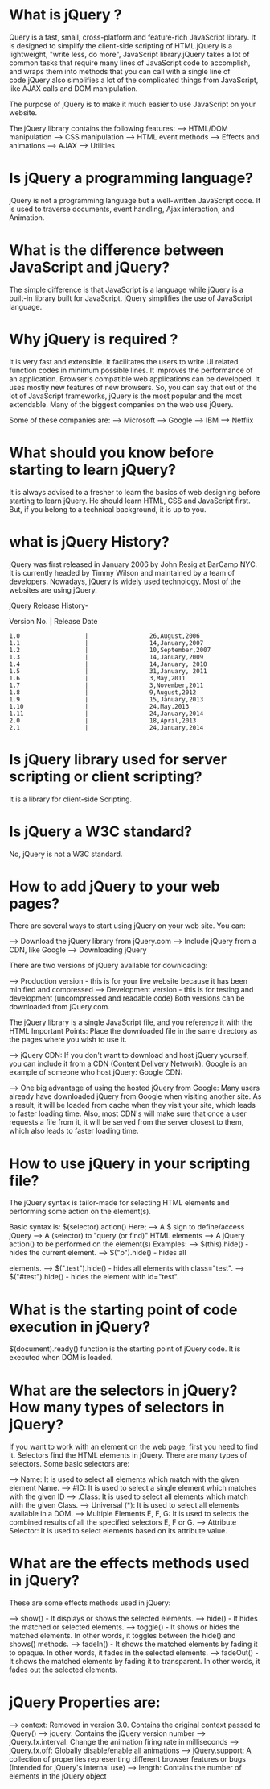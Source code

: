 # What is jQuery ?

  Query is a fast, small, cross-platform and feature-rich JavaScript library. It is designed to simplify the client-side scripting of HTML.jQuery is a lightweight, "write less, do more", JavaScript library.jQuery takes a lot of common tasks that require many lines of JavaScript code to accomplish, and wraps them into methods that you can call with a single line of code.jQuery also simplifies a lot of the complicated things from JavaScript, like AJAX calls and DOM manipulation.

  The purpose of jQuery is to make it much easier to use JavaScript on your website.

  The jQuery library contains the following features:
  --> HTML/DOM manipulation
  --> CSS manipulation
  --> HTML event methods
  --> Effects and animations
  --> AJAX
  --> Utilities

# Is jQuery a programming language?
  jQuery is not a programming language but a well-written JavaScript code. It is used to traverse documents, event handling, Ajax interaction, and Animation.

# What is the difference between JavaScript and jQuery?
  The simple difference is that JavaScript is a language while jQuery is a built-in library built for JavaScript. jQuery simplifies the use of JavaScript language.  

# Why jQuery is required ?
  It is very fast and extensible.
  It facilitates the users to write UI related function codes in minimum possible lines.
  It improves the performance of an application.
  Browser's compatible web applications can be developed.
  It uses mostly new features of new browsers.
  So, you can say that out of the lot of JavaScript frameworks, jQuery is the most popular and the most extendable. Many of the biggest companies on the web use jQuery.

  Some of these companies are:
  --> Microsoft
  --> Google
  --> IBM
  --> Netflix

# What should you know before starting to learn jQuery?
  It is always advised to a fresher to learn the basics of web designing before starting to learn jQuery. He should learn HTML, CSS and JavaScript first. But, if you belong to a technical background, it is up to you.

# what is jQuery History?
  jQuery was first released in January 2006 by John Resig at BarCamp NYC. It is currently headed by Timmy Wilson and maintained by a team of developers. Nowadays, jQuery is widely used technology. Most of the websites are using jQuery.

  jQuery Release History-

   Version No.	         |                 Release Date

    1.0	                 |                 26,August,2006
    1.1                  |                 14,January,2007
    1.2	                 |                 10,September,2007
    1.3	                 |                 14,January,2009
    1.4	                 |                 14,January, 2010
    1.5	                 |                 31,January, 2011
    1.6	                 |                 3,May,2011
    1.7                  |                 3,November,2011
    1.8	                 |                 9,August,2012
    1.9	                 |                 15,January,2013
    1.10	             |                 24,May,2013
    1.11	             |                 24,January,2014
    2.0	                 |                 18,April,2013
    2.1	                 |                 24,January,2014

# Is jQuery library used for server scripting or client scripting?
  It is a library for client-side Scripting.

# Is jQuery a W3C standard?
  No, jQuery is not a W3C standard.

# How to add jQuery to your web pages?
  There are several ways to start using jQuery on your web site. You can:

  --> Download the jQuery library from jQuery.com
  --> Include jQuery from a CDN, like Google
  --> Downloading jQuery

  There are two versions of jQuery available for downloading:

  --> Production version - this is for your live website because it has been minified and compressed
  --> Development version - this is for testing and development (uncompressed and readable code)
  Both versions can be downloaded from jQuery.com.

  The jQuery library is a single JavaScript file, and you reference it with the HTML <script> tag (note that the <script> tag should be inside the <head> section):
  <head>
    <script src="jquery-3.5.1.min.js"></script>
  </head>
  Important Points: Place the downloaded file in the same directory as the pages where you wish to use it.

  --> jQuery CDN: If you don't want to download and host jQuery yourself, you can include it from a  CDN (Content Delivery Network).
  Google is an example of someone who host jQuery:
  Google CDN:
  <head>
     <script src="https://ajax.googleapis.com/ajax/libs/jquery/3.5.1/jquery.min.js"></script>
  </head>

  --> One big advantage of using the hosted jQuery from Google:
      Many users already have downloaded jQuery from Google when visiting another site. As a result, it will be loaded from cache when they visit your site, which leads to faster loading time. Also, most CDN's will make sure that once a user requests a file from it, it will be served from the server closest to them, which also leads to faster loading time. 

#  How to use jQuery in your scripting file?
   The jQuery syntax is tailor-made for selecting HTML elements and performing some action on the element(s).

   Basic syntax is: $(selector).action()
   Here;
   --> A $ sign to define/access jQuery
   --> A (selector) to "query (or find)" HTML elements
   --> A jQuery action() to be performed on the element(s)
   Examples:
   --> $(this).hide() - hides the current element.
   --> $("p").hide() - hides all <p> elements.
   --> $(".test").hide() - hides all elements with class="test".
   --> $("#test").hide() - hides the element with id="test". 

# What is the starting point of code execution in jQuery?
  $(document).ready() function is the starting point of jQuery code. It is executed when DOM is loaded.

# What are the selectors in jQuery? How many types of selectors in jQuery?
  If you want to work with an element on the web page, first you need to find it. Selectors find the HTML elements in jQuery. There are many types of selectors. Some basic selectors are:

  --> Name: It is used to select all elements which match with the given element Name.
  --> #ID: It is used to select a single element which matches with the given ID
  --> .Class: It is used to select all elements which match with the given Class.
  --> Universal (*): It is used to select all elements available in a DOM.
  --> Multiple Elements E, F, G: It is used to selects the combined results of all the specified selectors E, F or G.
  --> Attribute Selector: It is used to select elements based on its attribute value.
  
# What are the effects methods used in jQuery?
  These are some effects methods used in jQuery:

  --> show() - It displays or shows the selected elements.
  --> hide() - It hides the matched or selected elements.
  --> toggle() - It shows or hides the matched elements. In other words, it toggles between the hide() and shows() methods.
  --> fadeIn() - It shows the matched elements by fading it to opaque. In other words, it fades in the  selected elements.
  --> fadeOut() - It shows the matched elements by fading it to transparent. In other words, it fades out the selected elements.

# jQuery Properties are:

--> context: Removed in version 3.0. Contains the original context passed to jQuery()
--> jquery:  Contains the jQuery version number
--> jQuery.fx.interval: Change the animation firing rate in milliseconds
--> jQuery.fx.off: Globally disable/enable all animations
--> jQuery.support: A collection of properties representing different browser features  or bugs (Intended for jQuery's internal use)
--> length:	Contains the number of elements in the jQuery object     